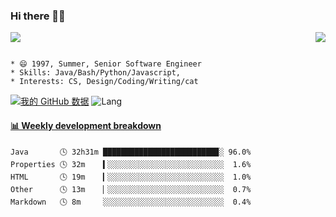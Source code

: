 ### Hi there 👋👋
<p>  
  <a href="https://count.getloli.com/"><img src="https://count.getloli.com/get/@Xxpain"></a>
  <img src="https://weather-icon.journeyad.repl.co/@shanghai?v=1" align="right">
</p>

```

* 😄 1997, Summer, Senior Software Engineer
* Skills: Java/Bash/Python/Javascript, 
* Interests: CS, Design/Coding/Writing/cat
```

[![我的 GitHub 数据](https://github-readme-stats.vercel.app/api?username=Xxpain)]()
![Lang](https://github-readme-stats.vercel.app/api/top-langs/?username=Xxpain&hide=ipynb,html&layout=compact)
 <!-- waka-box start -->
#### <a href="https://gist.github.com/eb4ecc800e460a494f8146b3d1bb974a" target="_blank">📊 Weekly development breakdown</a>
```text
Java       🕓 32h31m █████████████████████████▉░ 96.0%
Properties 🕓 32m    ▍░░░░░░░░░░░░░░░░░░░░░░░░░░  1.6%
HTML       🕓 19m    ▎░░░░░░░░░░░░░░░░░░░░░░░░░░  1.0%
Other      🕓 13m    ▏░░░░░░░░░░░░░░░░░░░░░░░░░░  0.7%
Markdown   🕓 8m     ░░░░░░░░░░░░░░░░░░░░░░░░░░░  0.4%
```
<!-- Powered by https://github.com/YouEclipse/waka-box-go . -->
<!-- waka-box end -->
